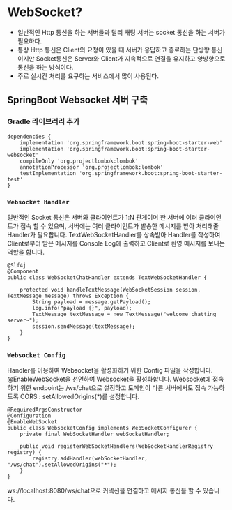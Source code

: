 # WebSocket?
* 일반적인 Http 통신을 하는 서버들과 달리 채팅 서버는 socket 통신을 하는 서버가 필요하다.
* 통상 Http 통신은 Client의 요청이 있을 때 서버가 응답하고 종료하는 단방향 통신이지만 Socket통신은 Server와 Client가 지속적으로 연결을 유지하고 양방향으로 통신을 하는 방식이다.
* 주로 실시간 처리를 요구하는 서비스에서 많이 사용된다.

## SpringBoot Websocket 서버 구축
### Gradle 라이브러리 추가
```
dependencies {
    implementation 'org.springframework.boot:spring-boot-starter-web'
    implementation 'org.springframework.boot:spring-boot-starter-websocket'
    compileOnly 'org.projectlombok:lombok'
    annotationProcessor 'org.projectlombok:lombok'
    testImplementation 'org.springframework.boot:spring-boot-starter-test'
}
```
### ``Websocket Handler ``
일반적인 Socket 통신은 서버와 클라이언트가 1:N 관계이며 한 서버에 여러 클라이언트가 접속 할 수 있으며, 서버에는 여러 클라이언트가 발송한 메시지를 받아 처리해줄 Handler가 필요합니다.
TextWebSocketHandler를 상속받아 Handler를 작성하여 Client로부터 받은 메시지를 Console Log에 출력하고 Client로 환영 메시지를 보내는 역할을 합니다.
```
@Slf4j
@Component
public class WebSocketChatHandler extends TextWebSocketHandler {

    protected void handleTextMessage(WebSocketSession session, TextMessage message) throws Exception {
        String payload = message.getPayload();
        log.info("payload {}", payload);
        TextMessage textMessage = new TextMessage("welcome chatting server~");
        session.sendMessage(textMessage);
    }
}
```
### ``Websocket Config``
Handler를 이용하여 Websocket을 활성화하기 위한 Config 파일을 작성합니다.
@EnableWebSocket을 선언하여 Websocket을 활성화합니다. 
Websocket에 접속하기 위한 endpoint는 /ws/chat으로 설정하고 도메인이 다른 서버에서도 접속 가능하도록 CORS : setAllowedOrigins(*)를 설정합니다.
```
@RequiredArgsConstructor
@Configuration
@EnableWebSocket
public class WebsocketConfig implements WebSocketConfigurer {
    private final WebSocketHandler webSocketHandler;

    public void registerWebSocketHandlers(WebSocketHandlerRegistry registry) {
        registry.addHandler(webSocketHandler, "/ws/chat").setAllowedOrigins("*");
    }
}

```
ws://localhost:8080/ws/chat으로 커넥션을 연결하고 메시지 통신을 할 수 있습니다.